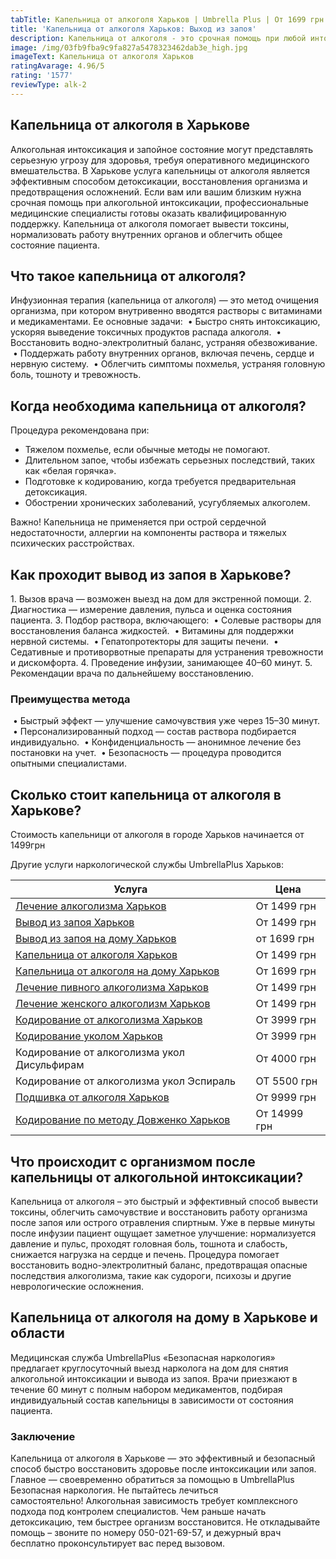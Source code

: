 ```yaml
---
tabTitle: Капельница от алкоголя Харьков | Umbrella Plus | От 1699 грн
title: 'Капельница от алкоголя Харьков: Выход из запоя'
description: Капельница от алкоголя - это срочная помощь при любой интоксикации
image: /img/03fb9fba9c9fa827a5478323462dab3e_high.jpg
imageText: Капельница от алкоголя Харьков
ratingAvarage: 4.96/5
rating: '1577'
reviewType: alk-2
---
```


## Капельница от алкоголя в Харькове

Алкогольная интоксикация и запойное состояние могут представлять серьезную угрозу для здоровья, требуя оперативного медицинского вмешательства. В Харькове услуга капельницы от алкоголя является эффективным способом детоксикации, восстановления организма и предотвращения осложнений. Если вам или вашим близким нужна срочная помощь при алкогольной интоксикации, профессиональные медицинские специалисты готовы оказать квалифицированную поддержку. Капельница от алкоголя помогает вывести токсины, нормализовать работу внутренних органов и облегчить общее состояние пациента.

## Что такое капельница от алкоголя?

Инфузионная терапия (капельница от алкоголя) — это метод очищения организма, при котором внутривенно вводятся растворы с витаминами и медикаментами. Ее основные задачи:
 • Быстро снять интоксикацию, ускоряя выведение токсичных продуктов распада алкоголя.
 • Восстановить водно-электролитный баланс, устраняя обезвоживание.
 • Поддержать работу внутренних органов, включая печень, сердце и нервную систему.
 • Облегчить симптомы похмелья, устраняя головную боль, тошноту и тревожность.

## Когда необходима капельница от алкоголя?

Процедура рекомендована при:

* Тяжелом похмелье, если обычные методы не помогают.
* Длительном запое, чтобы избежать серьезных последствий, таких как «белая горячка».
* Подготовке к кодированию, когда требуется предварительная детоксикация.
* Обострении хронических заболеваний, усугубляемых алкоголем.

Важно! Капельница не применяется при острой сердечной недостаточности, аллергии на компоненты раствора и тяжелых психических расстройствах.

## Как проходит вывод из запоя в Харькове?

1\. Вызов врача — возможен выезд на дом для экстренной помощи.
2\. Диагностика — измерение давления, пульса и оценка состояния пациента.
3\. Подбор раствора, включающего:
 • Солевые растворы для восстановления баланса жидкостей.
 • Витамины для поддержки нервной системы.
 • Гепатопротекторы для защиты печени.
 • Седативные и противорвотные препараты для устранения тревожности и дискомфорта.
4\. Проведение инфузии, занимающее 40–60 минут.
5\. Рекомендации врача по дальнейшему восстановлению.

### Преимущества метода

 • Быстрый эффект — улучшение самочувствия уже через 15–30 минут.
 • Персонализированный подход — состав раствора подбирается индивидуально.
 • Конфиденциальность — анонимное лечение без постановки на учет.
 • Безопасность — процедура проводится опытными специалистами.

## Сколько стоит капельница от алкоголя в Харькове?

Стоимость капельници от алкоголя в городе Харьков начинается от 1499грн

Другие услуги наркологической службы UmbrellaPlus Харьков:

| Услуга                                                                                                                | Цена         |
| --------------------------------------------------------------------------------------------------------------------- | ------------ |
| [Лечение алкоголизма Харьков](https://umbrella-plus.com.ua/kharkiv/lechenie-alkogolizma-kharkiv/)                     | От 1499 грн  |
| [Вывод из запоя Харьков](https://umbrella-plus.com.ua/kharkiv/vivod-iz-zapoia-kharkiv/)                               | От 1499 грн  |
| [Вывод из запоя на дому Харьков](https://umbrella-plus.com.ua/kharkiv/vivod-iz-zapoia-na-domy-kharkiv/)               | от 1699 грн  |
| [Капельница от алкоголя Харьков](https://umbrella-plus.com.ua/kharkiv/kapelnitsya-ot-alc/)                            | От 1499 грн  |
| [Капельница от алкоголя на дому Харьков](https://umbrella-plus.com.ua/kharkiv/kapelnica-ot-alkogola-na-domy-kharkiv/) | От 1699 грн  |
| [Лечение пивного алкоголизма Харьков](https://umbrella-plus.com.ua/kharkiv/lechenie_pivnogo_alkogolizma_kharkiv/)     | От 1499 грн  |
| [Лечение женского алкоголизм Харьков](https://umbrella-plus.com.ua/kharkiv/lechenie_jenskogo_alkogolizma_kharkiv/)    | От 1499 грн  |
| [Кодирование от алкоголизма Харьков](https://umbrella-plus.com.ua/kharkiv/kodirovka_ot_alkogolizma_kharkiv/)          | От 3999 грн  |
| [Кодирование уколом Харьков](https://umbrella-plus.com.ua/kharkiv/kodirovka_ot_alkogolizma_ykolom_kharkov/)           | От 3999 грн  |
| Кодирование от алкоголизма укол Дисульфирам                                                                           | От 4000 грн  |
| Кодирование от алкоголизма укол Эспираль                                                                              | ОТ 5500 грн  |
| [Подшивка от алкоголя Харьков](https://umbrella-plus.com.ua/kharkiv/podshivka_ot_alkogolizma_kharkiv/)                | От 9999 грн  |
| [Кодирование по методу Довженко Харьков](https://umbrella-plus.com.ua/kharkiv/kodirovka_ot_alkogolizma_po_dovjenko/)  | От 14999 грн |

## Что происходит с организмом после капельницы от алкогольной интоксикации?

Капельница от алкоголя – это быстрый и эффективный способ вывести токсины, облегчить самочувствие и восстановить работу организма после запоя или острого отравления спиртным. Уже в первые минуты после инфузии пациент ощущает заметное улучшение: нормализуется давление и пульс, проходят головная боль, тошнота и слабость, снижается нагрузка на сердце и печень. Процедура помогает восстановить водно-электролитный баланс, предотвращая опасные последствия алкоголизма, такие как судороги, психозы и другие неврологические осложнения.

## Капельница от алкоголя на дому в Харькове и области

Медицинская служба UmbrellaPlus «Безопасная наркология» предлагает круглосуточный выезд нарколога на дом для снятия алкогольной интоксикации и вывода из запоя. Врачи приезжают в течение 60 минут с полным набором медикаментов, подбирая индивидуальный состав капельницы в зависимости от состояния пациента.

### Заключение

Капельница от алкоголя в Харькове — это эффективный и безопасный способ быстро восстановить здоровье после интоксикации или запоя. Главное — своевременно обратиться за помощью в UmbrellaPlus Безопасная наркология.
Не пытайтесь лечиться самостоятельно! Алкогольная зависимость требует комплексного подхода под контролем специалистов.
Чем раньше начать детоксикацию, тем быстрее организм восстановится. Не откладывайте помощь – звоните по номеру 050-021-69-57, и дежурный врач бесплатно проконсультирует вас перед вызовом.
